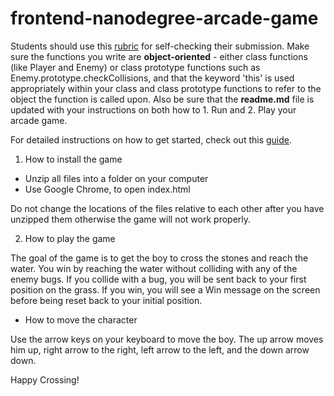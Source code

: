frontend-nanodegree-arcade-game
===============================

Students should use this [rubric](https://review.udacity.com/#!/projects/2696458597/rubric) for self-checking their submission. Make sure the functions you write are **object-oriented** - either class functions (like Player and Enemy) or class prototype functions such as Enemy.prototype.checkCollisions, and that the keyword 'this' is used appropriately within your class and class prototype functions to refer to the object the function is called upon. Also be sure that the **readme.md** file is updated with your instructions on both how to 1. Run and 2. Play your arcade game.

For detailed instructions on how to get started, check out this [guide](https://docs.google.com/document/d/1v01aScPjSWCCWQLIpFqvg3-vXLH2e8_SZQKC8jNO0Dc/pub?embedded=true).

1. How to install the game

- Unzip all files into a folder on your computer
- Use Google Chrome, to open index.html

Do not change the locations of the files relative to each other after you have unzipped them
otherwise the game will not work properly.

2. How to play the game

The goal of the game is to get the boy to cross the stones and reach the water.
You win by reaching the water without colliding with any of the enemy bugs.
If you collide with a bug, you will be sent back to your first position on the grass.
If you win, you will see a Win message on the screen before being reset back to your initial position.

- How to move the character

Use the arrow keys on your keyboard to move the boy. The up arrow moves him up, right arrow to the right,
left arrow to the left, and the down arrow down.

Happy Crossing!
